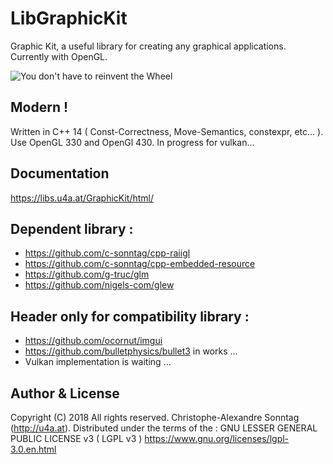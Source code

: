 # LibGraphicKit

Graphic Kit, a useful library for creating any graphical applications.
Currently with OpenGL.

![You don't have to reinvent the Wheel](https://libs.u4a.at/GraphicKit/you_don-t_have_to_reinvent_the_wheel.jpg)

## Modern ! 
Written in C++ 14 ( Const-Correctness, Move-Semantics, constexpr, etc... ).
Use OpenGL 330 and OpenGl 430.
In progress for vulkan...

## Documentation
<https://libs.u4a.at/GraphicKit/html/>

##  Dependent library :
* <https://github.com/c-sonntag/cpp-raiigl>
* <https://github.com/c-sonntag/cpp-embedded-resource> 
* <https://github.com/g-truc/glm>
* <https://github.com/nigels-com/glew>

##  Header only for compatibility library :
* <https://github.com/ocornut/imgui>
* <https://github.com/bulletphysics/bullet3> in works ...
* Vulkan implementation is waiting ... 

## Author & License
Copyright (C) 2018 All rights reserved.
Christophe-Alexandre Sonntag (http://u4a.at).
Distributed under the terms of the  :
GNU LESSER GENERAL PUBLIC LICENSE v3 ( LGPL v3 )
<https://www.gnu.org/licenses/lgpl-3.0.en.html>
